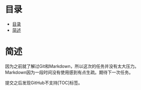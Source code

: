 # 目录

- [目录](#目录)
- [简述](#简述)

# 简述
因为之前就了解过Git和Markdown，所以这次的任务并没有太大压力。Markdown因为一段时间没有使用感到有点生疏。期待下一次任务。

提交之后发现GitHub不支持[TOC]标签。